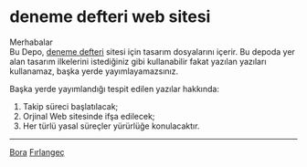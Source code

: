 # deneme defteri web sitesi

Merhabalar  
Bu Depo, [deneme defteri](https://www.denemedefteri.com) sitesi için tasarım dosyalarını içerir. Bu depoda yer alan tasarım ilkelerini istediğiniz gibi kullanabilir fakat yazılan yazıları kullanamaz, başka yerde yayımlayamazsınız.

Başka yerde yayımlandığı tespit edilen yazılar hakkında:

1. Takip süreci başlatılacak;
2. Orjinal Web sitesinde ifşa edilecek;
3. Her türlü yasal süreçler yürürlüğe konulacaktır.

----------

[Bora](mailto:borafirlangec@gmail.com) [Fırlangeç](https://www.facebook.com/bora.firlangec)
